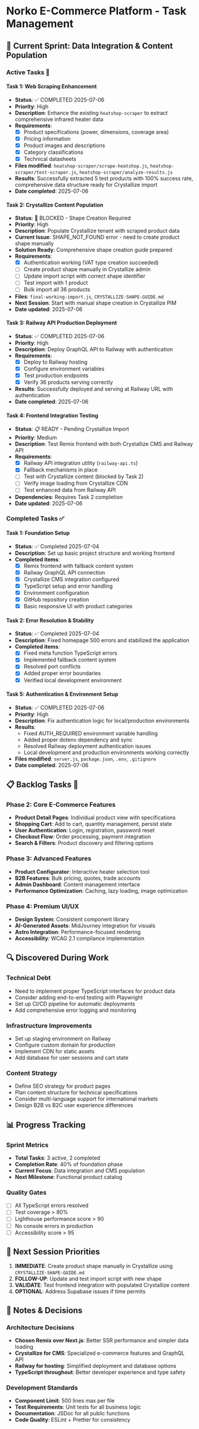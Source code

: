 # Norko E-Commerce Platform - Task Management

## 🎯 **Current Sprint: Data Integration & Content Population**

### **Active Tasks** 🚧

#### **Task 1: Web Scraping Enhancement** 
- **Status**: ✅ COMPLETED 2025-07-06
- **Priority**: High
- **Description**: Enhance the existing `heatshop-scraper` to extract comprehensive infrared heater data
- **Requirements**:
  - [x] Product specifications (power, dimensions, coverage area)
  - [x] Pricing information
  - [x] Product images and descriptions
  - [x] Category classifications
  - [x] Technical datasheets
- **Files modified**: `heatshop-scraper/scrape-heatshop.js`, `heatshop-scraper/test-scraper.js`, `heatshop-scraper/analyze-results.js`
- **Results**: Successfully extracted 5 test products with 100% success rate, comprehensive data structure ready for Crystallize import
- **Date completed**: 2025-07-06

#### **Task 2: Crystallize Content Population**
- **Status**: 🔧 BLOCKED - Shape Creation Required
- **Priority**: High  
- **Description**: Populate Crystallize tenant with scraped product data
- **Current Issue**: SHAPE_NOT_FOUND error - need to create product shape manually
- **Solution Ready**: Comprehensive shape creation guide prepared
- **Requirements**:
  - [x] Authentication working (VAT type creation succeeded)
  - [ ] Create product shape manually in Crystallize admin
  - [ ] Update import script with correct shape identifier
  - [ ] Test import with 1 product
  - [ ] Bulk import all 36 products
- **Files**: `final-working-import.js`, `CRYSTALLIZE-SHAPE-GUIDE.md`
- **Next Session**: Start with manual shape creation in Crystallize PIM
- **Date updated**: 2025-07-06

#### **Task 3: Railway API Production Deployment** 
- **Status**: ✅ COMPLETED 2025-07-06
- **Priority**: High
- **Description**: Deploy GraphQL API to Railway with authentication
- **Requirements**:
  - [x] Deploy to Railway hosting
  - [x] Configure environment variables
  - [x] Test production endpoints
  - [x] Verify 36 products serving correctly
- **Results**: Successfully deployed and serving at Railway URL with authentication
- **Date completed**: 2025-07-06

#### **Task 4: Frontend Integration Testing**
- **Status**: 📋 READY - Pending Crystallize Import
- **Priority**: Medium
- **Description**: Test Remix frontend with both Crystallize CMS and Railway API
- **Requirements**:
  - [x] Railway API integration utility (`railway-api.ts`)
  - [x] Fallback mechanisms in place
  - [ ] Test with Crystallize content (blocked by Task 2)
  - [ ] Verify image loading from Crystallize CDN
  - [ ] Test enhanced data from Railway API
- **Dependencies**: Requires Task 2 completion
- **Date updated**: 2025-07-06

### **Completed Tasks** ✅

#### **Task 1: Foundation Setup**
- **Status**: ✅ Completed 2025-07-04
- **Description**: Set up basic project structure and working frontend
- **Completed items**:
  - [x] Remix frontend with fallback content system
  - [x] Railway GraphQL API connection
  - [x] Crystallize CMS integration configured
  - [x] TypeScript setup and error handling
  - [x] Environment configuration
  - [x] GitHub repository creation
  - [x] Basic responsive UI with product categories

#### **Task 2: Error Resolution & Stability**
- **Status**: ✅ Completed 2025-07-04
- **Description**: Fixed homepage 500 errors and stabilized the application
- **Completed items**:
  - [x] Fixed meta function TypeScript errors
  - [x] Implemented fallback content system
  - [x] Resolved port conflicts
  - [x] Added proper error boundaries
  - [x] Verified local development environment

#### **Task 5: Authentication & Environment Setup**
- **Status**: ✅ COMPLETED 2025-07-06
- **Priority**: High
- **Description**: Fix authentication logic for local/production environments
- **Results**: 
  - Fixed AUTH_REQUIRED environment variable handling
  - Added proper dotenv dependency and sync
  - Resolved Railway deployment authentication issues
  - Local development and production environments working correctly
- **Files modified**: `server.js`, `package.json`, `.env`, `.gitignore`
- **Date completed**: 2025-07-06

## 📋 **Backlog Tasks** 📝

### **Phase 2: Core E-Commerce Features**
- **Product Detail Pages**: Individual product view with specifications
- **Shopping Cart**: Add to cart, quantity management, persist state
- **User Authentication**: Login, registration, password reset
- **Checkout Flow**: Order processing, payment integration
- **Search & Filters**: Product discovery and filtering options

### **Phase 3: Advanced Features**
- **Product Configurator**: Interactive heater selection tool
- **B2B Features**: Bulk pricing, quotes, trade accounts
- **Admin Dashboard**: Content management interface
- **Performance Optimization**: Caching, lazy loading, image optimization

### **Phase 4: Premium UI/UX**
- **Design System**: Consistent component library
- **AI-Generated Assets**: MidJourney integration for visuals
- **Astro Integration**: Performance-focused rendering
- **Accessibility**: WCAG 2.1 compliance implementation

## 🔍 **Discovered During Work**

### **Technical Debt**
- Need to implement proper TypeScript interfaces for product data
- Consider adding end-to-end testing with Playwright
- Set up CI/CD pipeline for automatic deployments
- Add comprehensive error logging and monitoring

### **Infrastructure Improvements**
- Set up staging environment on Railway
- Configure custom domain for production
- Implement CDN for static assets
- Add database for user sessions and cart state

### **Content Strategy**
- Define SEO strategy for product pages
- Plan content structure for technical specifications
- Consider multi-language support for international markets
- Design B2B vs B2C user experience differences

## 📊 **Progress Tracking**

### **Sprint Metrics**
- **Total Tasks**: 3 active, 2 completed
- **Completion Rate**: 40% of foundation phase
- **Current Focus**: Data integration and CMS population
- **Next Milestone**: Functional product catalog

### **Quality Gates**
- [ ] All TypeScript errors resolved
- [ ] Test coverage > 80%
- [ ] Lighthouse performance score > 90
- [ ] No console errors in production
- [ ] Accessibility score > 95

## 🎯 **Next Session Priorities**

1. **IMMEDIATE**: Create product shape manually in Crystallize using `CRYSTALLIZE-SHAPE-GUIDE.md`
2. **FOLLOW-UP**: Update and test import script with new shape
3. **VALIDATE**: Test frontend integration with populated Crystallize content
4. **OPTIONAL**: Address Supabase issues if time permits

## 📝 **Notes & Decisions**

### **Architecture Decisions**
- **Chosen Remix over Next.js**: Better SSR performance and simpler data loading
- **Crystallize for CMS**: Specialized e-commerce features and GraphQL API
- **Railway for hosting**: Simplified deployment and database options
- **TypeScript throughout**: Better developer experience and type safety

### **Development Standards**
- **Component Limit**: 500 lines max per file
- **Test Requirements**: Unit tests for all business logic
- **Documentation**: JSDoc for all public functions
- **Code Quality**: ESLint + Prettier for consistency
